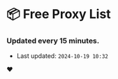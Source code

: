 # :package: Free Proxy List
### Updated every 15 minutes.

- Last updated: `2024-10-19 10:32`

:heart:
